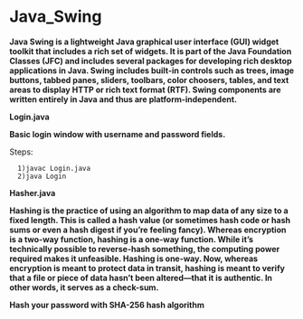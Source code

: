 # Java_Swing

**Java Swing is a lightweight Java graphical user interface (GUI) widget toolkit that includes a rich set of widgets. 
  It is part of the Java Foundation Classes (JFC) and includes several packages for developing rich desktop applications in Java. 
  Swing includes built-in controls such as trees, image buttons, tabbed panes, sliders, toolbars, color choosers, tables, and text areas to display HTTP or rich      text format (RTF). 
  Swing components are written entirely in Java and thus are platform-independent.**
  
  
 **Login.java**
  
 **Basic login window with username and password fields.**
  
 Steps:
      
      1)javac Login.java
      2)java Login


**Hasher.java**

**Hashing is the practice of using an algorithm to map data of any size to a fixed length. This is called a hash value (or sometimes hash code or hash sums or even a hash digest if you’re feeling fancy). Whereas encryption is a two-way function, hashing is a one-way function. While it’s technically possible to reverse-hash something, the computing power required makes it unfeasible. Hashing is one-way.
Now, whereas encryption is meant to protect data in transit, hashing is meant to verify that a file or piece of data hasn’t been altered—that it is authentic. In other words, it serves as a check-sum.**


**Hash your password with SHA-256 hash algorithm**





